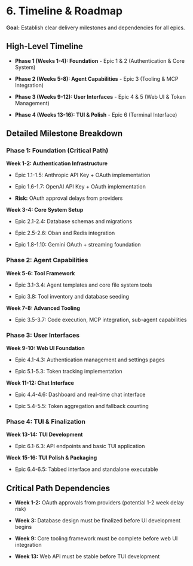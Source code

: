 # 6. Timeline & Roadmap

**Goal:** Establish clear delivery milestones and dependencies for all epics.

## **High-Level Timeline**

- **Phase 1 (Weeks 1-4): Foundation** - Epic 1 & 2 (Authentication & Core System)
    
- **Phase 2 (Weeks 5-8): Agent Capabilities** - Epic 3 (Tooling & MCP Integration)
    
- **Phase 3 (Weeks 9-12): User Interfaces** - Epic 4 & 5 (Web UI & Token Management)
    
- **Phase 4 (Weeks 13-16): TUI & Polish** - Epic 6 (Terminal Interface)
    

## **Detailed Milestone Breakdown**

### **Phase 1: Foundation (Critical Path)**

**Week 1-2: Authentication Infrastructure**

- Epic 1.1-1.5: Anthropic API Key + OAuth implementation
    
- Epic 1.6-1.7: OpenAI API Key + OAuth implementation
    
- **Risk:** OAuth approval delays from providers
    

**Week 3-4: Core System Setup**

- Epic 2.1-2.4: Database schemas and migrations
    
- Epic 2.5-2.6: Oban and Redis integration
    
- Epic 1.8-1.10: Gemini OAuth + streaming foundation
    

### **Phase 2: Agent Capabilities**

**Week 5-6: Tool Framework**

- Epic 3.1-3.4: Agent templates and core file system tools
    
- Epic 3.8: Tool inventory and database seeding
    

**Week 7-8: Advanced Tooling**

- Epic 3.5-3.7: Code execution, MCP integration, sub-agent capabilities
    

### **Phase 3: User Interfaces**

**Week 9-10: Web UI Foundation**

- Epic 4.1-4.3: Authentication management and settings pages
    
- Epic 5.1-5.3: Token tracking implementation
    

**Week 11-12: Chat Interface**

- Epic 4.4-4.6: Dashboard and real-time chat interface
    
- Epic 5.4-5.5: Token aggregation and fallback counting
    

### **Phase 4: TUI & Finalization**

**Week 13-14: TUI Development**

- Epic 6.1-6.3: API endpoints and basic TUI application
    

**Week 15-16: TUI Polish & Packaging**

- Epic 6.4-6.5: Tabbed interface and standalone executable
    

## **Critical Path Dependencies**

- **Week 1-2:** OAuth approvals from providers (potential 1-2 week delay risk)
    
- **Week 3:** Database design must be finalized before UI development begins
    
- **Week 9:** Core tooling framework must be complete before web UI integration
    
- **Week 13:** Web API must be stable before TUI development


